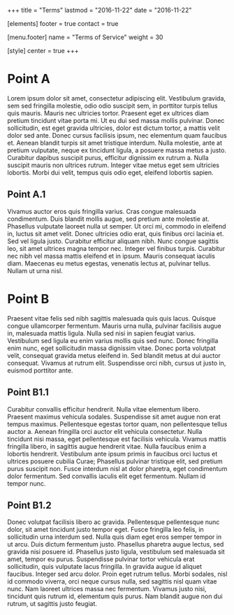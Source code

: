+++
title = "Terms"
lastmod = "2016-11-22"
date = "2016-11-22"

[elements]
  footer = true
  contact = true


[menu.footer]
  name = "Terms of Service"
  weight = 30

[style]
  center = true
+++

# Point A
 Lorem ipsum dolor sit amet, consectetur adipiscing elit. Vestibulum gravida, sem sed fringilla molestie, odio odio suscipit sem, in porttitor turpis tellus quis mauris. Mauris nec ultricies tortor. Praesent eget ex ultrices diam pretium tincidunt vitae porta mi. Ut eu dui sed massa mollis pulvinar. Donec sollicitudin, est eget gravida ultricies, dolor est dictum tortor, a mattis velit dolor sed ante. Donec cursus facilisis ipsum, nec elementum quam faucibus et. Aenean blandit turpis sit amet tristique interdum. Nulla molestie, ante at pretium vulputate, neque ex tincidunt ligula, a posuere massa metus a justo. Curabitur dapibus suscipit purus, efficitur dignissim ex rutrum a. Nulla suscipit mauris non ultrices rutrum. Integer vitae metus eget sem ultricies lobortis. Morbi dui velit, tempus quis odio eget, eleifend lobortis sapien.

## Point A.1
Vivamus auctor eros quis fringilla varius. Cras congue malesuada condimentum. Duis blandit mollis augue, sed pretium ante molestie at. Phasellus vulputate laoreet nulla ut semper. Ut orci mi, commodo in eleifend in, luctus sit amet velit. Donec ultricies odio erat, quis finibus orci lacinia et. Sed vel ligula justo. Curabitur efficitur aliquam nibh. Nunc congue sagittis leo, sit amet ultrices magna tempor nec. Integer vel finibus turpis. Curabitur nec nibh vel massa mattis eleifend et in ipsum. Mauris consequat iaculis diam. Maecenas eu metus egestas, venenatis lectus at, pulvinar tellus. Nullam ut urna nisl. 

# Point B
 Praesent vitae felis sed nibh sagittis malesuada quis quis lacus. Quisque congue ullamcorper fermentum. Mauris urna nulla, pulvinar facilisis augue in, malesuada mattis ligula. Nulla sed nisi in sapien feugiat varius. Vestibulum sed ligula eu enim varius mollis quis sed nunc. Donec fringilla enim nunc, eget sollicitudin massa dignissim vitae. Donec porta volutpat velit, consequat gravida metus eleifend in. Sed blandit metus at dui auctor consequat. Vivamus at rutrum elit. Suspendisse orci nibh, cursus ut justo in, euismod porttitor ante.

## Point B1.1
Curabitur convallis efficitur hendrerit. Nulla vitae elementum libero. Praesent maximus vehicula sodales. Suspendisse sit amet augue non erat tempus maximus. Pellentesque egestas tortor quam, non pellentesque tellus auctor a. Aenean fringilla orci auctor elit vehicula consectetur. Nulla tincidunt nisi massa, eget pellentesque est facilisis vehicula. Vivamus mattis fringilla libero, in sagittis augue hendrerit vitae. Nulla faucibus enim a lobortis hendrerit. Vestibulum ante ipsum primis in faucibus orci luctus et ultrices posuere cubilia Curae; Phasellus pulvinar tristique elit, sed pretium purus suscipit non. Fusce interdum nisl at dolor pharetra, eget condimentum dolor fermentum. Sed convallis iaculis elit eget fermentum. Nullam id tempor nunc.

## Point B1.2
Donec volutpat facilisis libero ac gravida. Pellentesque pellentesque nunc dolor, sit amet tincidunt justo tempor eget. Fusce fringilla leo felis, in sollicitudin urna interdum sed. Nulla quis diam eget eros semper tempor in ut arcu. Duis dictum fermentum justo. Phasellus pharetra augue lectus, sed gravida nisi posuere id. Phasellus justo ligula, vestibulum sed malesuada sit amet, tempor eu purus. Suspendisse pulvinar tortor vehicula erat sollicitudin, quis vulputate lacus fringilla. In gravida augue id aliquet faucibus. Integer sed arcu dolor. Proin eget rutrum tellus. Morbi sodales, nisl id commodo viverra, orci neque cursus nulla, sed sagittis nisl quam vitae nunc. Nam laoreet ultrices massa nec fermentum. Vivamus justo nisi, tincidunt quis rutrum id, elementum quis purus. Nam blandit augue non dui rutrum, ut sagittis justo feugiat.
